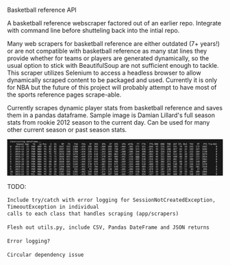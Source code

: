Basketball reference API

A basketball reference webscraper factored out of an earlier repo. Integrate with
command line before shutteling back into the intial repo.

Many web scrapers for basketball reference are either outdated (7+ years!) or are not compatible with 
basketball reference as many stat lines they provide whether for teams or players are generated dynamically, 
so the usual option to stick with BeautifulSoup are not sufficient enough to tackle. This scraper utilizes Selenium 
to access a headless browser to allow dynamically scraped content to be packaged and used. Currently it is only for NBA 
but the future of this project will probably attempt to have most of the sports reference pages scrape-able.

Currently scrapes dynamic player stats from basketball reference and saves them in a pandas dataframe. 
Sample image is Damian Lillard's full season stats from rookie 2012 season to the current day. Can be
used for many other current season or past season stats.

![Dataframe image](/img/67813C0A-6A95-4D52-8F11-1CFF6D5C3764.jpeg)


TODO:

    Include try/catch with error logging for SessionNotCreatedException, TimeoutException in individual
    calls to each class that handles scraping (app/scrapers)

    Flesh out utils.py, include CSV, Pandas DateFrame and JSON returns

    Error logging? 

    Circular dependency issue
